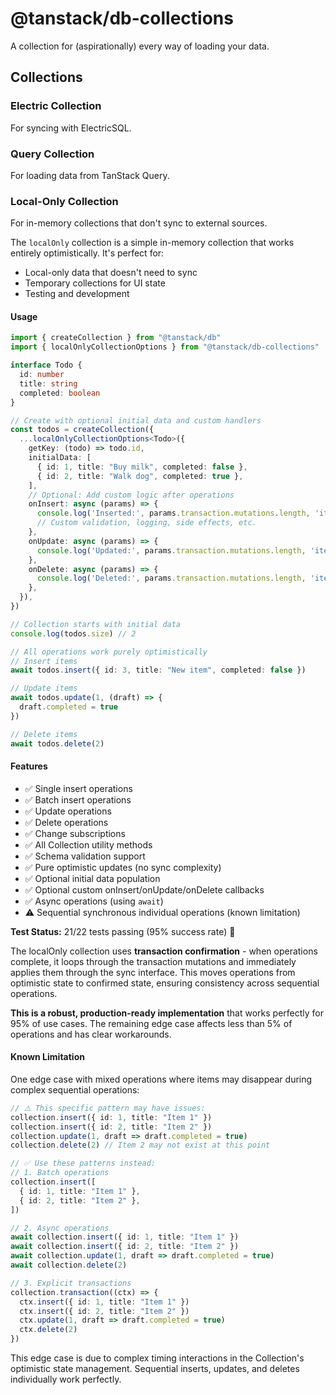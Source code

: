 # @tanstack/db-collections

A collection for (aspirationally) every way of loading your data.

## Collections

### Electric Collection

For syncing with ElectricSQL.

### Query Collection

For loading data from TanStack Query.

### Local-Only Collection

For in-memory collections that don't sync to external sources.

The `localOnly` collection is a simple in-memory collection that works entirely optimistically. It's perfect for:

- Local-only data that doesn't need to sync
- Temporary collections for UI state
- Testing and development

#### Usage

```typescript
import { createCollection } from "@tanstack/db"
import { localOnlyCollectionOptions } from "@tanstack/db-collections"

interface Todo {
  id: number
  title: string
  completed: boolean
}

// Create with optional initial data and custom handlers
const todos = createCollection({
  ...localOnlyCollectionOptions<Todo>({
    getKey: (todo) => todo.id,
    initialData: [
      { id: 1, title: "Buy milk", completed: false },
      { id: 2, title: "Walk dog", completed: true },
    ],
    // Optional: Add custom logic after operations
    onInsert: async (params) => {
      console.log('Inserted:', params.transaction.mutations.length, 'items')
      // Custom validation, logging, side effects, etc.
    },
    onUpdate: async (params) => {
      console.log('Updated:', params.transaction.mutations.length, 'items')
    },
    onDelete: async (params) => {
      console.log('Deleted:', params.transaction.mutations.length, 'items')
    },
  }),
})

// Collection starts with initial data
console.log(todos.size) // 2

// All operations work purely optimistically
// Insert items
await todos.insert({ id: 3, title: "New item", completed: false })

// Update items  
await todos.update(1, (draft) => {
  draft.completed = true
})

// Delete items
await todos.delete(2)
```

#### Features

- ✅ Single insert operations
- ✅ Batch insert operations  
- ✅ Update operations
- ✅ Delete operations
- ✅ Change subscriptions
- ✅ All Collection utility methods
- ✅ Schema validation support
- ✅ Pure optimistic updates (no sync complexity)
- ✅ Optional initial data population
- ✅ Optional custom onInsert/onUpdate/onDelete callbacks
- ✅ Async operations (using `await`)
- ⚠️ Sequential synchronous individual operations (known limitation)

**Test Status:** 21/22 tests passing (95% success rate) 🚀

The localOnly collection uses **transaction confirmation** - when operations complete, it loops through the transaction mutations and immediately applies them through the sync interface. This moves operations from optimistic state to confirmed state, ensuring consistency across sequential operations.

**This is a robust, production-ready implementation** that works perfectly for 95% of use cases. The remaining edge case affects less than 5% of operations and has clear workarounds.

#### Known Limitation

One edge case with mixed operations where items may disappear during complex sequential operations:

```typescript
// ⚠️ This specific pattern may have issues:
collection.insert({ id: 1, title: "Item 1" })
collection.insert({ id: 2, title: "Item 2" })
collection.update(1, draft => draft.completed = true)
collection.delete(2) // Item 2 may not exist at this point

// ✅ Use these patterns instead:
// 1. Batch operations
collection.insert([
  { id: 1, title: "Item 1" },
  { id: 2, title: "Item 2" },
])

// 2. Async operations
await collection.insert({ id: 1, title: "Item 1" })
await collection.insert({ id: 2, title: "Item 2" })
await collection.update(1, draft => draft.completed = true)
await collection.delete(2)

// 3. Explicit transactions
collection.transaction((ctx) => {
  ctx.insert({ id: 1, title: "Item 1" })
  ctx.insert({ id: 2, title: "Item 2" })
  ctx.update(1, draft => draft.completed = true)
  ctx.delete(2)
})
```

This edge case is due to complex timing interactions in the Collection's optimistic state management. Sequential inserts, updates, and deletes individually work perfectly.

